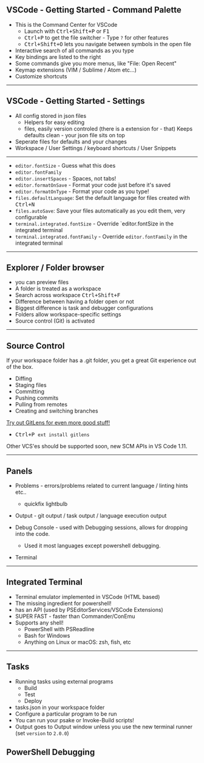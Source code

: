 ## VSCode - Getting Started - Command Palette
-   This is the Command Center for VSCode
    - Launch with <kbd>Ctrl+Shift+P</kbd> or <kbd>F1</kbd>
    - <kbd>Ctrl+P</kbd> to get the file switcher - Type `?` for other features
    - <kbd>Ctrl+Shift+O</kbd> lets you navigate between symbols in the open file
- Interactive search of all commands as you type
- Key bindings are listed to the right
- Some commands give you more menus, like "File: Open Recent"
- Keymap extensions (VIM / Sublime / Atom etc...)
- Customize shortcuts
---

## VSCode - Getting Started - Settings

- All config stored in json files
    - Helpers for easy editing
    - files, easily version controled (there is a extension for - that)
Keeps defaults clean - your json file sits on top
- Seperate files for defaults and your changes
- Workspace / User Settings / keyboard shortcuts / User Snippets

---

- `editor.fontSize` - Guess what this does
- `editor.fontFamily`
- `editor.insertSpaces` - Spaces, not tabs!
- `editor.formatOnSave` - Format your code just before it's saved
- `editor.formatOnType` - Format your code as you type!
- `files.defaultLanguage`: Set the default language for files created with <kbd>Ctrl+N</kbd>
- `files.autoSave`: Save your files automatically as you edit them, very configurable
- `terminal.integrated.fontSize` - Override `editor.fontSize in the integrated terminal
- `terminal.integrated.fontFamily` - Override `editor.fontFamily` in the integrated terminal
---
## Explorer / Folder browser

- you can preview files
- A folder is treated as a workspace
- Search across workspace <kbd>Ctrl+Shift+F</kbd>
- Difference between having a folder open or not
- Biggest difference is task and debugger configurations
- Folders allow workspace-specific settings
- Source control (Git) is activated
---
## Source Control

If your workspace folder has a .git folder, you get a great Git experience
out of the box.

- Diffing
- Staging files
- Committing
- Pushing commits
- Pulling from remotes
- Creating and switching branches

[Try out GitLens for even more good stuff!](https://marketplace.visualstudio.com/items?itemName=eamodio.gitlens) 
  - <kbd>Ctrl+P<kbd/> `ext install gitlens`

Other VCS'es should be supported soon, new SCM APIs in VS Code 1.11.

---
## Panels

- Problems - errors/problems related to current language / linting hints etc..
  - quickfix lightbulb

- Output - git output / task output / language execution output

- Debug Console - used with Debugging sessions, allows for dropping into the code.
  -  Used it most languages except powershell debugging.

- Terminal
---

## Integrated Terminal

- Terminal emulator implemented in VSCode (HTML based)
- The missing ingredient for powershell!
- has an API (used by PSEditorServices/VSCode Extensions)
- SUPER FAST - faster than Commander/ConEmu 
- Supports any shell!
  - PowerShell with PSReadline
  - Bash for Windows
  - Anything on Linux or macOS: zsh, fish, etc
---

## Tasks

- Running tasks using external programs
  - Build
  - Test
  - Deploy
- tasks.json in your workspace folder
- Configure a particular program to be run
- You can run your psake or Invoke-Build scripts!
- Output goes to Output window unless you use the new terminal runner (set `version` to `2.0.0`)

## PowerShell Debugging
